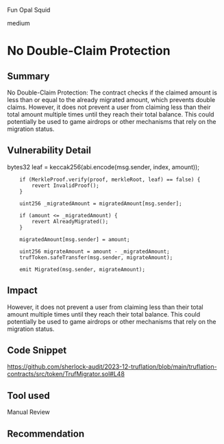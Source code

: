 Fun Opal Squid

medium

# No Double-Claim Protection

## Summary
No Double-Claim Protection: The contract checks if the claimed amount is less than or equal to the already migrated amount, which prevents double claims. However, it does not prevent a user from claiming less than their total amount multiple times until they reach their total balance. This could potentially be used to game airdrops or other mechanisms that rely on the migration status.

## Vulnerability Detail
  bytes32 leaf = keccak256(abi.encode(msg.sender, index, amount));

        if (MerkleProof.verify(proof, merkleRoot, leaf) == false) {
            revert InvalidProof();
        }

        uint256 _migratedAmount = migratedAmount[msg.sender];

        if (amount <= _migratedAmount) {
            revert AlreadyMigrated();
        }

        migratedAmount[msg.sender] = amount;

        uint256 migrateAmount = amount - _migratedAmount;
        trufToken.safeTransfer(msg.sender, migrateAmount);

        emit Migrated(msg.sender, migrateAmount);
## Impact
However, it does not prevent a user from claiming less than their total amount multiple times until they reach their total balance. This could potentially be used to game airdrops or other mechanisms that rely on the migration status.

## Code Snippet
https://github.com/sherlock-audit/2023-12-truflation/blob/main/truflation-contracts/src/token/TrufMigrator.sol#L48
## Tool used

Manual Review

## Recommendation
